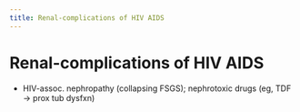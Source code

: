 ```yaml
---
title: Renal-complications of HIV AIDS
---
```

# Renal-complications of HIV AIDS

* HIV-assoc. nephropathy (collapsing FSGS); nephrotoxic drugs (eg, TDF → prox tub dysfxn)
